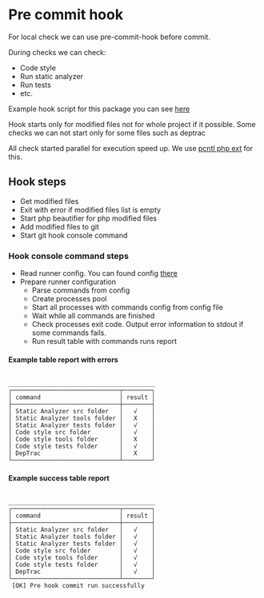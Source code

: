 # Pre commit hook

For local check we can use pre-commit-hook before commit.

During checks we can check:

* Code style
* Run static analyzer
* Run tests
* etc.

Example hook script for this package you can see [here](../../scripts/hooks/_pre-commit.docker.sh)

Hook starts only for modified files not for whole project if it possible.
Some checks we can not start only for some files such as deptrac

All check started parallel for execution speed up. 
We use [pcntl php ext](https://www.php.net/manual/en/book.pcntl.php) for this.

## Hook steps

* Get modified files
* Exit with error if modified files list is empty
* Start php beautifier for php modified files
* Add modified files to git
* Start git hook console command

### Hook console command steps

* Read runner config. You can found config [there](../../tools/config/pre-commit-hook.yaml)
* Prepare runner configuration 
  * Parse commands from config
  * Create processes pool
  * Start all processes with commands config from config file
  * Wait while all commands are finished
  * Check processes exit code. Output error information to stdout if some commands fails.
  * Run result table with commands runs report

#### Example table report with errors

```shell

_________________________________________
┌──────────────────────────────┬────────┐
│ command                      │ result │
├──────────────────────────────┼────────┤
│ Static Analyzer src folder   │   √    │
│ Static Analyzer tools folder │   X    │
│ Static Analyzer tests folder │   √    │
│ Code style src folder        │   √    │
│ Code style tools folder      │   X    │
│ Code style tests folder      │   √    │
│ DepTrac                      │   X    │
└──────────────────────────────┴────────┘

```

#### Example success table report

```shell

_________________________________________
┌──────────────────────────────┬────────┐
│ command                      │ result │
├──────────────────────────────┼────────┤
│ Static Analyzer src folder   │   √    │
│ Static Analyzer tools folder │   √    │
│ Static Analyzer tests folder │   √    │
│ Code style src folder        │   √    │
│ Code style tools folder      │   √    │
│ Code style tests folder      │   √    │
│ DepTrac                      │   √    │
└──────────────────────────────┴────────┘
 [OK] Pre hook commit run successfully    
```
